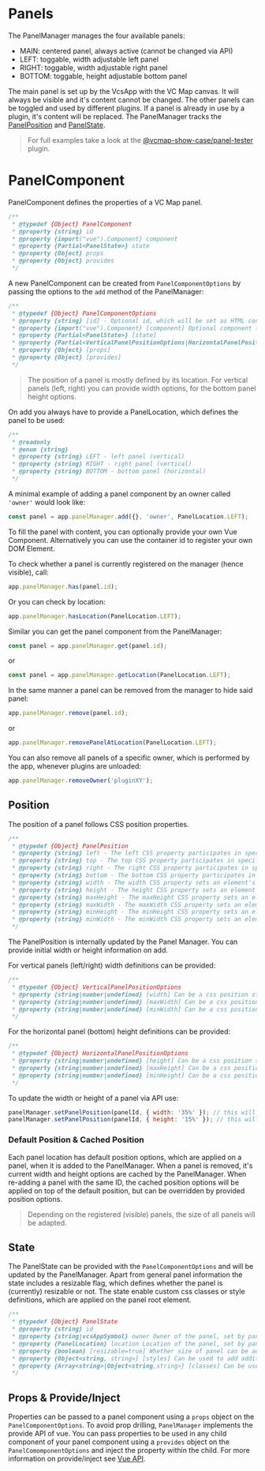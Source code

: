 # Panels

The PanelManager manages the four available panels:

- MAIN: centered panel, always active (cannot be changed via API)
- LEFT: toggable, width adjustable left panel
- RIGHT: toggable, width adjustable right panel
- BOTTOM: toggable, height adjustable bottom panel

The main panel is set up by the VcsApp with the VC Map canvas. It will always be visible and it's content cannot be changed.
The other panels can be toggled and used by different plugins.
If a panel is already in use by a plugin, it's content will be replaced.
The PanelManager tracks the [PanelPosition](#Position) and [PanelState](#State).

> For full examples take a look at the [@vcmap-show-case/panel-tester](../plugins/@vcmap-show-case/panel-tester) plugin.

# PanelComponent

PanelComponent defines the properties of a VC Map panel.

```js
/**
 * @typedef {Object} PanelComponent
 * @property {string} id
 * @property {import("vue").Component} component
 * @property {Partial<PanelState>} state
 * @property {Object} props
 * @property {Object} provides
 */
```

A new PanelComponent can be created from `PanelComponentOptions` by passing the options to the `add` method of the PanelManager:

```js
/**
 * @typedef {Object} PanelComponentOptions
 * @property {string} [id] - Optional id, which will be set as HTML container ID. If not provided an uuid will be generated.
 * @property {import("vue").Component} [component] Optional component to be rendered in the panel.
 * @property {Partial<PanelState>} [state]
 * @property {Partial<VerticalPanelPositionOptions|HorizontalPanelPositionOptions>} [position] Will be merged with default position for panel
 * @property {Object} [props]
 * @property {Object} [provides]
 */
```

> The position of a panel is mostly defined by its location. For vertical panels (left, right) you can provide width options, for the bottom panel height options.

On add you always have to provide a PanelLocation, which defines the panel to be used:

```js
/**
 * @readonly
 * @enum {string}
 * @property {string} LEFT - left panel (vertical)
 * @property {string} RIGHT - right panel (vertical)
 * @property {string} BOTTOM - bottom panel (horizontal)
 */
```

A minimal example of adding a panel component by an owner called `'owner'` would look like:

```js
const panel = app.panelManager.add({}, 'owner', PanelLocation.LEFT);
```

To fill the panel with content, you can optionally provide your own Vue Component.
Alternatively you can use the container id to register your own DOM Element.

To check whether a panel is currently registered on the manager (hence visible), call:

```js
app.panelManager.has(panel.id);
```

Or you can check by location:

```js
app.panelManager.hasLocation(PanelLocation.LEFT);
```

Similar you can get the panel component from the PanelManager:

```js
const panel = app.panelManager.get(panel.id);
```

or

```js
const panel = app.panelManager.getLocation(PanelLocation.LEFT);
```

In the same manner a panel can be removed from the manager to hide said panel:

```js
app.panelManager.remove(panel.id);
```

or

```js
app.panelManager.removePanelAtLocation(PanelLocation.LEFT);
```

You can also remove all panels of a specific owner, which is performed by the app, whenever plugins are unloaded:

```js
app.panelManager.removeOwner('pluginXY');
```

## Position

The position of a panel follows CSS position properties.

```js
/**
 * @typedef {Object} PanelPosition
 * @property {string} left - The left CSS property participates in specifying the horizontal position of a panel.
 * @property {string} top - The top CSS property participates in specifying the vertical position of a panel.
 * @property {string} right - The right CSS property participates in specifying the horizontal position of a panel.
 * @property {string} bottom - The bottom CSS property participates in specifying the vertical position of a panel.
 * @property {string} width - The width CSS property sets an element's width.
 * @property {string} height - The height CSS property sets an element's height.
 * @property {string} maxHeight - The maxHeight CSS property sets an element's maximal height.
 * @property {string} maxWidth - The maxWidth CSS property sets an element's maximal width.
 * @property {string} minHeight - The minHeight CSS property sets an element's minimal height.
 * @property {string} minWidth - The minWidth CSS property sets an element's minimal width.
 */
```

The PanelPosition is internally updated by the Panel Manager.
You can provide initial width or height information on add.

For vertical panels (left/right) width definitions can be provided:

```js
/**
 * @typedef {Object} VerticalPanelPositionOptions
 * @property {string|number|undefined} [width] Can be a css position string (e.g. '320px' or '50%') number values are treated as `px` values
 * @property {string|number|undefined} [maxWidth] Can be a css position string (e.g. '320px' or '50%') number values are treated as `px` values
 * @property {string|number|undefined} [minWidth] Can be a css position string (e.g. '320px' or '50%') number values are treated as `px` values
 */
```

For the horizontal panel (bottom) height definitions can be provided:

```js
/**
 * @typedef {Object} HorizontalPanelPositionOptions
 * @property {string|number|undefined} [height] Can be a css position string (e.g. '320px' or '50%') number values are treated as `px` values
 * @property {string|number|undefined} [maxHeight] Can be a css position string (e.g. '320px' or '50%') number values are treated as `px` values
 * @property {string|number|undefined} [minHeight] Can be a css position string (e.g. '320px' or '50%') number values are treated as `px` values
 */
```

To update the width or height of a panel via API use:

```js
panelManager.setPanelPosition(panelId, { width: '35%' }); // this will only be applied for vertical panels
panelManager.setPanelPosition(panelId, { height: '15%' }); // this will only be applied for bottom panel
```

### Default Position & Cached Position

Each panel location has default position options, which are applied on a panel, when it is added to the PanelManager.
When a panel is removed, it's current width and height options are cached by the PanelManager.
When re-adding a panel with the same ID, the cached position options will be applied on top of the default position, but can be overridden by provided position options.

> Depending on the registered (visible) panels, the size of all panels will be adapted.

## State

The PanelState can be provided with the `PanelComponentOptions` and will be updated by the PanelManager.
Apart from general panel information the state includes a resizable flag, which defines whether the panel is (currently) resizable or not.
The state enable custom css classes or style definitions, which are applied on the panel root element.

```js
/**
 * @typedef {Object} PanelState
 * @property {string} id
 * @property {string|vcsAppSymbol} owner Owner of the panel, set by panelManager on add
 * @property {PanelLocation} location Location of the panel, set by panelManager on add
 * @property {boolean} [resizable=true] Whether size of panel can be adapted
 * @property {Object<string, string>} [styles] Can be used to add additional styles to the root PanelComponent. Use Vue Style Bindings Object Syntax https://vuejs.org/v2/guide/class-and-style.html
 * @property {Array<string>|Object<string,string>} [classes] Can be used to add additional classes to the root PanelComponent. Use Vue Class Bindings Syntax https://vuejs.org/v2/guide/class-and-style.html
 */
```

## Props & Provide/Inject

Properties can be passed to a panel component using a `props` object on the `PanelComponentOptions`.
To avoid prop drilling, `PanelManager` implements the provide API of vue.
You can pass properties to be used in any child component of your panel component using a `provides` object on the `PanelComomponentOptions` and inject the property within the child.
For more information on provide/inject see [Vue API](https://vuejs.org/guide/components/provide-inject.html).
